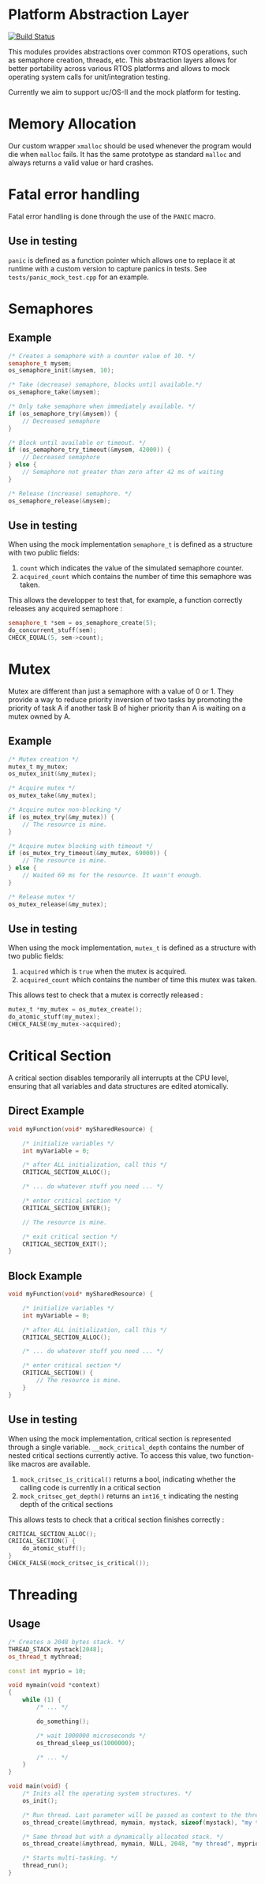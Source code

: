 # Platform Abstraction Layer
[![Build Status](https://travis-ci.org/cvra/platform-abstraction.png)](https://travis-ci.org/cvra/platform-abstraction)

This modules provides abstractions over common RTOS operations, such as
semaphore creation, threads, etc.
This abstraction layers allows for better portability across various RTOS
platforms and allows to mock operating system calls for unit/integration
testing.

Currently we aim to support uc/OS-II and the mock platform for testing.

# Memory Allocation
Our custom wrapper `xmalloc` should be used whenever the program would die when `malloc` fails.
It has the same prototype as standard `malloc` and always returns a valid value or hard crashes.

# Fatal error handling
Fatal error handling is done through the use of the `PANIC` macro.

## Use in testing
`panic` is defined as a function pointer which allows one to replace it at runtime with a custom version to capture panics in tests.
See `tests/panic_mock_test.cpp` for an example.

# Semaphores

## Example
```cpp
/* Creates a semaphore with a counter value of 10. */
semaphore_t mysem;
os_semaphore_init(&mysem, 10);

/* Take (decrease) semaphore, blocks until available.*/
os_semaphore_take(&mysem);

/* Only take semaphore when immediately available. */
if (os_semaphore_try(&mysem)) {
    // Decreased semaphore
}

/* Block until available or timeout. */
if (os_semaphore_try_timeout(&mysem, 42000)) {
    // Decreased semaphore
} else {
    // Semaphore not greater than zero after 42 ms of waiting
}

/* Release (increase) semaphore. */
os_semaphore_release(&mysem);
```

## Use in testing
When using the mock implementation `semaphore_t` is defined as a structure with two public fields:

1. `count` which indicates the value of the simulated semaphore counter.
2. `acquired_count` which contains the number of time this semaphore was taken.

This allows the developper to test that, for example, a function correctly releases any acquired semaphore :

```cpp
semaphore_t *sem = os_semaphore_create(5);
do_concurrent_stuff(sem);
CHECK_EQUAL(5, sem->count);
```


# Mutex
Mutex are different than just a semaphore with a value of 0 or 1.
They provide a way to reduce priority inversion of two tasks by promoting the priority of task A if another task B of higher priority than A is waiting on a mutex owned by A.

## Example

```c
/* Mutex creation */
mutex_t my_mutex;
os_mutex_init(&my_mutex);

/* Acquire mutex */
os_mutex_take(&my_mutex);

/* Acquire mutex non-blocking */
if (os_mutex_try(&my_mutex)) {
    // The resource is mine.
}

/* Acquire mutex blocking with timeout */
if (os_mutex_try_timeout(&my_mutex, 69000)) {
    // The resource is mine.
} else {
    // Waited 69 ms for the resource. It wasn't enough.
}

/* Release mutex */
os_mutex_release(&my_mutex);
```

## Use in testing
When using the mock implementation, `mutex_t` is defined as a structure with two public fields:

1. `acquired` which is `true` when the mutex is acquired.
2. `acquired_count` which contains the number of time this mutex was taken.

This allows test to check that a mutex is correctly released :
```c
mutex_t *my_mutex = os_mutex_create();
do_atomic_stuff(my_mutex);
CHECK_FALSE(my_mutex->acquired);
```

# Critical Section
A critical section disables temporarily all interrupts at the CPU level, ensuring that all variables and data structures are edited atomically.


## Direct Example 

```c
void myFunction(void* mySharedResource) {

    /* initialize variables */
    int myVariable = 0; 

    /* after ALL initialization, call this */
    CRITICAL_SECTION_ALLOC();

    /* ... do whatever stuff you need ... */

    /* enter critical section */
    CRITICAL_SECTION_ENTER();

    // The resource is mine.

    /* exit critical section */
    CRITICAL_SECTION_EXIT();
}
```

## Block Example 

```c
void myFunction(void* mySharedResource) {

    /* initialize variables */
    int myVariable = 0; 

    /* after ALL initialization, call this */
    CRITICAL_SECTION_ALLOC();

    /* ... do whatever stuff you need ... */

    /* enter critical section */
    CRITICAL_SECTION() {
        // The resource is mine.
    }
}
```

## Use in testing
When using the mock implementation, critical section is represented through a single variable.
`__mock_critical_depth` contains the number of nested critical sections currently active.
To access this value, two function-like macros are available.

1. `mock_critsec_is_critical()` returns a bool, indicating whether the calling code is currently in a critical section
2. `mock_critsec_get_depth()` returns an `int16_t` indicating the nesting depth of the critical sections

This allows tests to check that a critical section finishes correctly :
```c
CRITICAL_SECTION_ALLOC();
CRIICAL_SECTION() { 
    do_atomic_stuff();
}
CHECK_FALSE(mock_critsec_is_critical());
```

# Threading
## Usage
```cpp
/* Creates a 2048 bytes stack. */
THREAD_STACK mystack[2048];
os_thread_t mythread;

const int myprio = 10;

void mymain(void *context)
{
    while (1) {
        /* ... */

        do_something();

        /* wait 1000000 microseconds */
        os_thread_sleep_us(1000000);

        /* ... */
    }
}

void main(void) {
    /* Inits all the operating system structures. */
    os_init();

    /* Run thread. Last parameter will be passed as context to the thread */
    os_thread_create(&mythread, mymain, mystack, sizeof(mystack), "my thread", myprio, NULL);

    /* Same thread but with a dynamically allocated stack. */
    os_thread_create(&mythread, mymain, NULL, 2048, "my thread", myprio, NULL);

    /* Starts multi-tasking. */
    thread_run();
}
```
